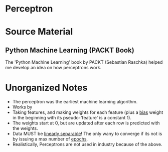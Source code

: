 # Perceptron

# Source Material

## Python Machine Learning (PACKT Book)

The 'Python Machine Learning' book by PACKT (Sebastian Raschka) helped me develop an idea on how perceptrons work.

# Unorganized Notes

* The perceptron was the earliest machine learning algorithm.
* Works by
 * Taking features, and making weights for each feature (plus a [bias](https://stackoverflow.com/questions/2480650/role-of-bias-in-neural-networks) weight in the beginning with its pseudo-'feature' is a constant 1).
 * The weights start at 0, but are updated after each row is predicted with the weights.
* Data MUST be [linearly separable](https://en.wikipedia.org/wiki/Linear_separability)! The only wany to converge if its not is by issuing a max number of [epochs](learn_to_code/machine_learning/machine_learning?id=key-terms-for-the-data).
 * Realistically, Perceptrons are not used in industry because of the above.

